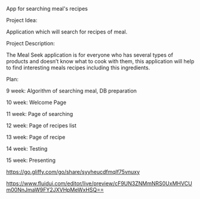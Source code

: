 App for searching meal's recipes

Project Idea:

Application which will search for recipes of meal.

Project Description:

The Meal Seek application is for everyone who has several types of products and doesn’t know what to cook with them, this application will help to find interesting meals recipes including this ingredients.

Plan:

9 week: Algorithm of searching meal, DB preparation

10 week: Welcome Page

11 week: Page of searching

12 week: Page of recipes list

13 week: Page of recipe

14 week: Testing

15 week: Presenting

https://go.gliffy.com/go/share/syyheucdfmqlf75vnuxy

https://www.fluidui.com/editor/live/preview/cF9UN3ZNMmNRS0UxMHVCUm00NnJmaW9FY2JXVHpMeWxHSQ==
